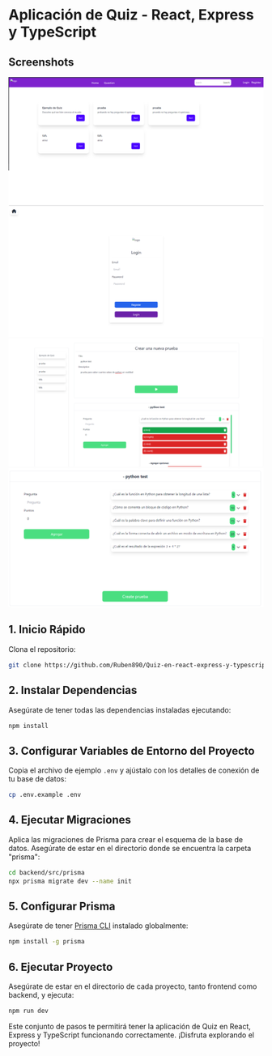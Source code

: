 
# Aplicación de Quiz - React, Express y TypeScript

## Screenshots

![Screenshot 1](./img/imgen-1.png)
![Screenshot 2](./img/imgen-2.png)
![Screenshot 3](./img/imgen-3.png)
![Screenshot 4](./img/imgen-4.png)

## 1. Inicio Rápido
Clona el repositorio:

```bash
git clone https://github.com/Ruben890/Quiz-en-react-express-y-typescript.git
```

## 2. Instalar Dependencias
Asegúrate de tener todas las dependencias instaladas ejecutando:

```bash
npm install
```

## 3. Configurar Variables de Entorno del Proyecto
Copia el archivo de ejemplo `.env` y ajústalo con los detalles de conexión de tu base de datos:

```bash
cp .env.example .env
```

## 4. Ejecutar Migraciones
Aplica las migraciones de Prisma para crear el esquema de la base de datos. Asegúrate de estar en el directorio donde se encuentra la carpeta "prisma":

```bash
cd backend/src/prisma
npx prisma migrate dev --name init
```

## 5. Configurar Prisma
Asegúrate de tener [Prisma CLI](https://www.prisma.io/docs/getting-started/installation) instalado globalmente:

```bash
npm install -g prisma
```

## 6. Ejecutar Proyecto
Asegúrate de estar en el directorio de cada proyecto, tanto frontend como backend, y ejecuta:

```bash
npm run dev 
```

Este conjunto de pasos te permitirá tener la aplicación de Quiz en React, Express y TypeScript funcionando correctamente. ¡Disfruta explorando el proyecto!
```


